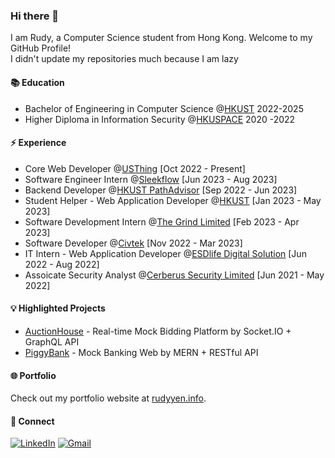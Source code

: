 ### Hi there 👋

I am Rudy, a Computer Science student from Hong Kong. Welcome to my GitHub Profile!<br />
I didn't update my repositories much because I am lazy

#### 📚 Education
* Bachelor of Engineering in Computer Science @[HKUST](https://hkust.edu.hk/) 2022-2025
* Higher Diploma in Information Security @[HKUSPACE](https://hkuspace.hku.hk/) 2020 -2022

#### ⚡ Experience
* Core Web Developer @[USThing](https://usthing.xyz/) [Oct 2022 - Present]
* Software Engineer Intern @[Sleekflow](https://sleekflow.io/) [Jun 2023 - Aug 2023]
* Backend Developer @[HKUST PathAdvisor](https://pathadvisor.ust.hk/) [Sep 2022 - Jun 2023]
* Student Helper - Web Application Developer @[HKUST](https://hkust.edu.hk/) [Jan 2023 - May 2023]
* Software Development Intern @[The Grind Limited](https://www.thegrind-app.com/) [Feb 2023 - Apr 2023]
* Software Developer @[Civtek](https://civtek.dev/) [Nov 2022 - Mar 2023]
* IT Intern - Web Application Developer @[ESDlife Digital Solution](https://ds.esdlife.com/) [Jun 2022 - Aug 2022]
* Assoicate Security Analyst @[Cerberus Security Limited](https://www.cerberusoc.com/) [Jun 2021 - May 2022]

#### 💡 Highlighted Projects
* [AuctionHouse](https://auctionhouse-web.netlify.app/) - Real-time Mock Bidding Platform by Socket.IO + GraphQL API
* [PiggyBank](https://piggybank-web.netlify.app/) - Mock Banking Web by MERN + RESTful API

#### 🌐 Portfolio
Check out my portfolio website at [rudyyen.info](https://rudyyen.info/).


#### 👥 Connect
[![LinkedIn](https://img.shields.io/badge/linkedin-%230077B5.svg?style=for-the-badge&logo=linkedin&logoColor=white)](https://www.linkedin.com/in/rudyyen/)
[![Gmail](https://img.shields.io/badge/Gmail-D14836?style=for-the-badge&logo=gmail&logoColor=white)](mailto:rudyyen.work@gmail.com)





